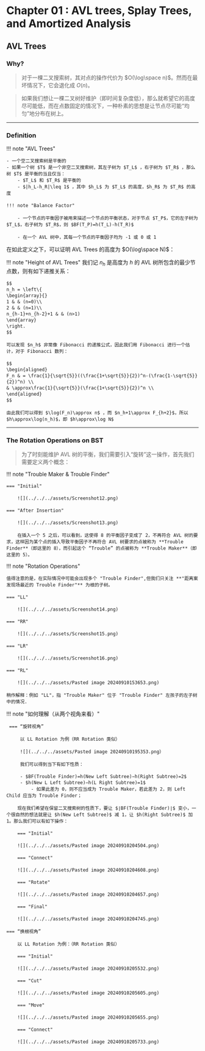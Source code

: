 # Chapter 01 : AVL trees, Splay Trees, and Amortized Analysis

## AVL Trees

### Why?

>对于一棵二叉搜索树，其对点的操作代价为 $O(\log⁡\space n)$。然而在最坏情况下，它会退化成 $O(n)$。

>如果我们想让一棵二叉树好维护（即时间复杂度低），那么就希望它的高度尽可能低，而在点数固定的情况下，一种朴素的思想是让节点尽可能“均匀”地分布在树上。
***
### Definition

!!! note "AVL Trees"

	- 一个空二叉搜索树是平衡的
	- 如果一个树 $T$ 是一个非空二叉搜索树，其左子树为 $T_L$ ，右子树为 $T_R$ ，那么树 $T$ 是平衡的当且仅当：
		- $T_L$ 和 $T_R$ 是平衡的
		- $|h_L-h_R|\leq 1$ ，其中 $h_L$ 为 $T_L$ 的高度，$h_R$ 为 $T_R$ 的高度	

	!!! note "Balance Factor"

		- 一个节点的平衡因子被用来描述一个节点的平衡状态，对于节点 $T_P$，它的左子树为 $T_L$​，右子树为 $T_R$​，则 $BF(T_P)=h(T_L)-h(T_R)$
	
		- 在一个 AVL 树中，其每一个节点的平衡因子均为 -1 或 0 或 1

在如此定义之下，可以证明 AVL Trees 的高度为 $O(\log\space N)$：

!!! note "Height of AVL Trees"
	我们记 $n_h$ 是高度为 $h$ 的 AVL 树所包含的最少节点数，则有如下递推关系：
	
	$$
	n_h = \left\{
	\begin{array}{}
	1 & & (n=0)\\
	2 & & (n=1)\\
	n_{h-1}+n_{h-2}+1 & & (n>1)
	\end{array}
	\right.
	$$
	
	可以发现 $n_h$ 非常像 Fibonacci 的递推公式，因此我们用 Fibonacci 进行一个估计，对于 Fibonacci 数列：
	
	$$
	\begin{aligned}
	F_n & = \frac{1}{\sqrt{5}}((\frac{1+\sqrt{5}}{2})^n-(\frac{1-\sqrt{5}}{2})^n) \\
	& \approx\frac{1}{\sqrt{5}}(\frac{1+\sqrt{5}}{2})^n \\
	\end{aligned}
	$$
	
	由此我们可以得到 $\log(F_n)\approx n$ ，而 $n_h+1\approx F_{h+2}$，所以 $h\approx\log(n_h)$，即 $h\approx\log N$

***
### The Rotation Operations on BST

> 为了时刻能维护 AVL 树的平衡，我们需要引入“旋转”这一操作，首先我们需要定义两个概念：

!!! note "Trouble Maker & Trouble Finder"

	=== "Initial"
	
		![](../../../assets/Screenshot12.png)
	
	=== "After Insertion"
	
		![](../../../assets/Screenshot13.png)
	
		在插入一个 5 之后，可以看到，这使得 8 的平衡因子变成了 2，不再符合 AVL 树的要求，这样因为某个点的插入导致平衡因子不再符合 AVL 树要求的点被称为 **Trouble Finder**（即这里的 8），而引起这个 “Trouble” 的点被称为 **Trouble Maker**（即这里的 5）。
	
!!! note "Rotation Operations"

	值得注意的是，在实际情况中可能会出现多个 "Trouble Finder",但我们只关注 **"距离案发现场最近的 Trouble Finder"** 为根的子树。
	
	=== "LL"
	
		![](../../../assets/Screenshot14.png)
	
	=== "RR"
	
		![](../../../assets/Screenshot15.png)
	
	=== "LR"
	
		![](../../../assets/Screenshot16.png)
	
	=== "RL"
		
		![](../../../assets/Pasted image 20240910153653.png)
		
	稍作解释：例如 "LL"，指 "Trouble Maker" 位于 "Trouble Finder" 左孩子的左子树中的情况.

!!! note "如何理解（从两个视角来看）"

	 === “旋转视角”
	 
		 以 LL Rotation 为例（RR Rotation 类似）
	 
		 ![](../../../assets/Pasted image 20240910195353.png）
	 
		 我们可以得到当下有如下性质：
	 
		 - $BF(Trouble Finder)=h(New Left Subtree)−h(Right Subtree)=2$
		 - $h(New L Left Subtree)−h(L Right Subtree)=1$
			 - 如果此差为 0，则不应当成为 Trouble Maker，若此差为 2，则 Left Child 应当为 Trouble Finder；
	
		现在我们希望在保留二叉搜索树的性质下，要让 $∣BF(Trouble Finder)∣$ 变小，一个很自然的想法就是让 $h(New Left Subtree)$ 减 1，让 $h(Right Subtree)$ 加 1。那么我们可以有如下操作：
	
		=== "Initial"
	
		![](../../../assets/Pasted image 20240910204504.png)
	
		=== "Connect"
	
		![](../../../assets/Pasted image 20240910204608.png)
	
		=== "Rotate"
	
		![](../../../assets/Pasted image 20240910204657.png)
	
		=== "Final"
	
		![](../../../assets/Pasted image 20240910204745.png)
	
	=== “换根视角”
	
		以 LL Rotation 为例：（RR Rotation 类似）
		
		=== "Initial"
		
		![](../../../assets/Pasted image 20240910205532.png)
		
		=== "Cut"
		
		![](../../../assets/Pasted image 20240910205605.png)
		
		=== "Move"
		
		![](../../../assets/Pasted image 20240910205655.png)
		
		=== "Connect"
		
		![](../../../assets/Pasted image 20240910205733.png)